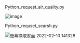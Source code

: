 Python_request_air_quality.py

![image](https://user-images.githubusercontent.com/76389965/155546259-1a20fdc8-ead7-45c2-a222-775a45d133e5.png)

Python_requset_searsh.py

![螢幕擷取畫面 2022-02-10 141328](https://user-images.githubusercontent.com/76389965/153348717-80f88c5b-03c7-4040-8af4-62b239be4c2a.png)


